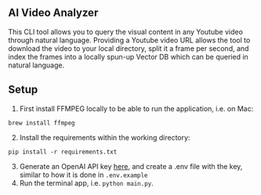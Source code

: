 ## AI Video Analyzer

This CLI tool allows you to query the visual content in any Youtube video through natural language. Providing a Youtube video URL allows the tool to download the video to your local directory,
split it a frame per second, and index the frames into a locally spun-up Vector DB which can be queried in natural language.

## Setup
1. First install FFMPEG locally to be able to run the application, i.e. on Mac:
```
brew install ffmpeg
```
2. Install the requirements within the working directory:
```
pip install -r requirements.txt
```
3. Generate an OpenAI API key [here]([url](https://openai.com/api/)), and create a .env file with the key, similar to how it is done in `.env.example`
4. Run the terminal app, i.e. `python main.py`.
